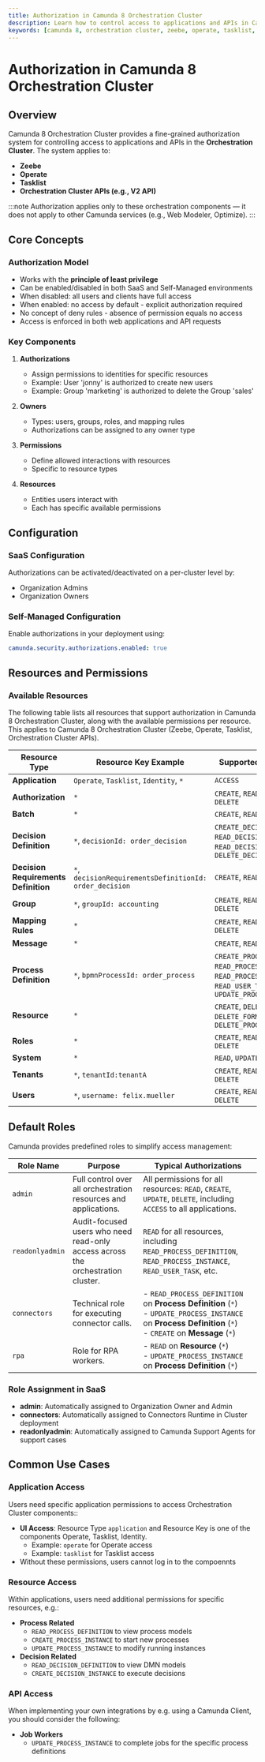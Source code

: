 ```yaml
---
title: Authorization in Camunda 8 Orchestration Cluster
description: Learn how to control access to applications and APIs in Camunda 8's orchestration cluster using the built-in authorization system.
keywords: [camunda 8, orchestration cluster, zeebe, operate, tasklist, authorization, access control, permissions]
---
```


# Authorization in Camunda 8 Orchestration Cluster

## Overview

Camunda 8 Orchestration Cluster provides a fine-grained authorization system for controlling access to applications and APIs in the **Orchestration Cluster**. The system applies to:

- **Zeebe**
- **Operate**
- **Tasklist**
- **Orchestration Cluster APIs (e.g., V2 API)**

:::note
Authorization applies only to these orchestration components — it does not apply to other Camunda services (e.g., Web Modeler, Optimize).
:::

## Core Concepts

### Authorization Model

- Works with the **principle of least privilege**
- Can be enabled/disabled in both SaaS and Self-Managed environments
- When disabled: all users and clients have full access
- When enabled: no access by default - explicit authorization required
- No concept of deny rules - absence of permission equals no access
- Access is enforced in both web applications and API requests

### Key Components

1. **Authorizations**
   - Assign permissions to identities for specific resources
   - Example: User 'jonny' is authorized to create new users
   - Example: Group 'marketing' is authorized to delete the Group 'sales'

2. **Owners**
   - Types: users, groups, roles, and mapping rules
   - Authorizations can be assigned to any owner type

3. **Permissions**
   - Define allowed interactions with resources
   - Specific to resource types

4. **Resources**
   - Entities users interact with
   - Each has specific available permissions

## Configuration

### SaaS Configuration
Authorizations can be activated/deactivated on a per-cluster level by:
- Organization Admins
- Organization Owners

### Self-Managed Configuration

Enable authorizations in your deployment using:

```yaml
camunda.security.authorizations.enabled: true
```

## Resources and Permissions

### Available Resources

The following table lists all resources that support authorization in Camunda 8 Orchestration Cluster, along with the available permissions per resource. This applies to Camunda 8 Orchestration Cluster (Zeebe, Operate, Tasklist, Orchestration Cluster APIs).

| Resource Type                        | Resource Key Example                                    | Supported Permissions                                                                                                      |
| ------------------------------------ | ------------------------------------------------------- | -------------------------------------------------------------------------------------------------------------------------- |
| **Application**                      | `Operate`, `Tasklist`, `Identity`, `*`                  | `ACCESS`                                                                                                                   |
| **Authorization**                    | `*`                                                     | `CREATE`, `READ`, `UPDATE`, `DELETE`                                                                                       |
| **Batch**                            | `*`                                                     | `CREATE`, `READ`, `DELETE`                                                                                                 |
| **Decision Definition**              | `*`, `decisionId: order_decision`                       | `CREATE_DECISION_INSTANCE`, `READ_DECISION_DEFINITION`, `READ_DECISION_INSTANCE`, `DELETE_DECISION_INSTANCE`               |
| **Decision Requirements Definition** | `*`, `decisionRequirementsDefinitionId: order_decision` | `CREATE`, `READ`, `UPDATE`                                                                                                 |
| **Group**                            | `*`, `groupId: accounting`                              | `CREATE`, `READ`, `UPDATE`, `DELETE`                                                                                       |
| **Mapping Rules**                    | `*`                                                     | `CREATE`, `READ`, `UPDATE`, `DELETE`                                                                                       |
| **Message**                          | `*`                                                     | `CREATE`, `READ`                                                                                                           |
| **Process Definition**               | `*`, `bpmnProcessId: order_process`                     | `CREATE_PROCESS_INSTANCE`, `READ_PROCESS_DEFINITION`, `READ_PROCESS_INSTANCE`, `READ_USER_TASK`, `UPDATE_PROCESS_INSTANCE` |
| **Resource**                         | `*`                                                     | `CREATE`, `DELETE_DRD`, `DELETE_FORM`, `DELETE_PROCESS`                                                                    |
| **Roles**                            | `*`                                                     | `CREATE`, `READ`, `UPDATE`, `DELETE`                                                                                       |
| **System**                           | `*`                                                     | `READ`, `UPDATE`                                                                                                           |
| **Tenants**                          | `*`, `tenantId:tenantA`                                 | `CREATE`, `READ`, `UPDATE`, `DELETE`                                                                                       |
| **Users**                            | `*`, `username: felix.mueller`                          | `CREATE`, `READ`, `UPDATE`, `DELETE`                                                                                       |

## Default Roles

Camunda provides predefined roles to simplify access management:

| Role Name       | Purpose                                                                         | Typical Authorizations                                                                                                                                            |
| --------------- | ------------------------------------------------------------------------------- | ----------------------------------------------------------------------------------------------------------------------------------------------------------------- |
| `admin`         | Full control over all orchestration resources and applications.                 | All permissions for all resources: `READ`, `CREATE`, `UPDATE`, `DELETE`, including `ACCESS` to all applications.                                                  |
| `readonlyadmin` | Audit-focused users who need read-only access across the orchestration cluster. | `READ` for all resources, including `READ_PROCESS_DEFINITION`, `READ_PROCESS_INSTANCE`, `READ_USER_TASK`, etc.                                                    |
| `connectors`    | Technical role for executing connector calls.                                   | - `READ_PROCESS_DEFINITION` on **Process Definition** (`*`) <br> - `UPDATE_PROCESS_INSTANCE` on **Process Definition** (`*`) <br> - `CREATE` on **Message** (`*`) |
| `rpa`           | Role for RPA workers.                                                           | - `READ` on **Resource** (`*`) <br> - `UPDATE_PROCESS_INSTANCE` on **Process Definition** (`*`)                                                                   |

### Role Assignment in SaaS

- **admin**: Automatically assigned to Organization Owner and Admin
- **connectors**: Automatically assigned to Connectors Runtime in Cluster deployment
- **readonlyadmin**: Automatically assigned to Camunda Support Agents for support cases

## Common Use Cases

### Application Access

Users need specific application permissions to access Orchestration Cluster components::

- **UI Access**: Resource Type `application` and Resource Key is one of the components Operate, Tasklist, Identity.
  - Example: `operate` for Operate access
  - Example: `tasklist` for Tasklist access
- Without these permissions, users cannot log in to the compoennts

### Resource Access

Within applications, users need additional permissions for specific resources, e.g.:

- **Process Related**
  - `READ_PROCESS_DEFINITION` to view process models
  - `CREATE_PROCESS_INSTANCE` to start new processes
  - `UPDATE_PROCESS_INSTANCE` to modify running instances
- **Decision Related**
  - `READ_DECISION_DEFINITION` to view DMN models
  - `CREATE_DECISION_INSTANCE` to execute decisions

### API Access

When implementing your own integrations by e.g. using a Camunda Client, you should consider the following:

- **Job Workers**
  - `UPDATE_PROCESS_INSTANCE` to complete jobs for the specific process definitions

